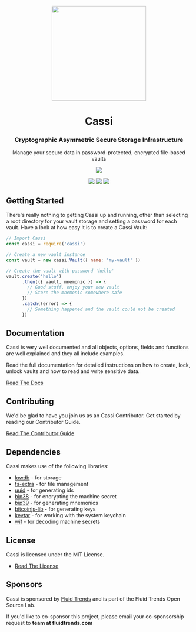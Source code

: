 <p align="center"> <img src="https://raw.githubusercontent.com/fluidtrends/cassi/master/logo.png" width="256px"> 

<h1 align="center"> Cassi </h1>
<h3 align="center"> Cryptographic Asymmetric Secure Storage Infrastructure </h3>
<p align="center"> Manage your secure data in password-protected, encrypted file-based vaults </p> <p align="center"> <img src="https://img.shields.io/github/package-json/v/fluidtrends/cassi?color=green"/></p>
</p>

<p align="center">
<a href="https://circleci.com/gh/fluidtrends/workflows/cassi"><img src="https://circleci.com/gh/fluidtrends/cassi.svg?style=svg"/></a>
<a href="https://codeclimate.com/github/fluidtrends/cassi/maintainability"><img src="https://api.codeclimate.com/v1/badges/f472b929f316ff5f2d76/maintainability" /></a>
<a href="https://codeclimate.com/github/fluidtrends/cassi/test_coverage"><img src="https://api.codeclimate.com/v1/badges/f472b929f316ff5f2d76/test_coverage" /></a></p>


## Getting Started

There's really nothing to getting Cassi up and running, other than selecting a root directory for your vault storage and setting a password for each vault. Have a look at how easy it is to create a Cassi Vault:

```javascript
// Import Cassi
const cassi = require('cassi')

// Create a new vault instance
const vault = new cassi.Vault({ name: 'my-vault' })

// Create the vault with password 'hello'
vault.create('hello')
      .then(({ vault, mnemonic }) => {
        // Good stuff, enjoy your new vault
        // Store the mnemonic somewhere safe
      })
      .catch((error) => {
        // Something happened and the vault could not be created
      })
```

## Documentation

Cassi is very well documented and all objects, options, fields and functions are well explained and they all include examples.

Read the full documentation for detailed instructions on how to create, lock, unlock vaults and how to read and write sensitive data.

[Read The Docs](/docs)

## Contributing

We'd be glad to have you join us as an Cassi Contributor. Get started by reading our Contributor Guide.

[Read The Contributor Guide](/contrib)

## Dependencies

Cassi makes use of the following libraries:

* [lowdb](https://github.com/typicode/lowdb) - for storage
* [fs-extra](https://github.com/jprichardson/node-fs-extra) - for file management
* [uuid](https://github.com/kelektiv/node-uuid) - for generating ids
* [bip38](https://github.com/bitcoinjs/bip38) - for encrypting the machine secret
* [bip39](https://github.com/weilu/bip39) - for generating mnemonics
* [bitcoinjs-lib](https://github.com/bitcoinjs/bitcoinjs-lib) - for generating keys
* [keytar](https://github.com/atom/node-keytar) - for working with the system keychain
* [wif](https://github.com/bitcoinjs/wif) - for decoding machine secrets

## License

Cassi is licensed under the MIT License.

* [Read The License](LICENSE)

## Sponsors

Cassi is sponsored by [Fluid Trends](http://fluidtrends.com) and is part of the Fluid Trends Open Source Lab.

If you'd like to co-sponsor this project, please email your co-sponsorship request to **team at fluidtrends.com**
